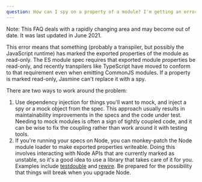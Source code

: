 ```yaml
---
question: How can I spy on a property of a module? I'm getting an error like "Property aProperty does not have access type get".
---
```


<div class="warning">Note: This FAQ deals with a rapidly changing area and
may become out of date. It was last updated in June 2021.</div>

This error means that something (probably a transpiler, but possibly the
JavaScript runtime) has marked the exported properties of the module as
read-only. The ES module spec requires that exported module properties be
read-only, and recently transpilers like TypeScript have moved to conform to
that requirement even when emitting CommonJS modules. If a property is marked
read-only, Jasmine can't replace it with a spy.

There are two ways to work around the problem:

1. Use dependency injection for things you'll want to mock, and inject a spy
or a mock object from the spec. This approach usually results in maintainability
improvements in the specs and the code under test. Needing to mock modules is
often a sign of tightly coupled code, and it can be wise to fix the coupling
rather than work around it with testing tools.
2. If you're running your specs on Node, you can monkey-patch the Node module
loader to make exported properties writeable. Doing this involves interacting
with Node APIs that are currently marked as unstable, so it's a good idea to
use a library that takes care of it for you. Examples include
[testdouble](https://github.com/testdouble/testdouble.js/blob/main/docs/7-replacing-dependencies.md)
and [rewire](https://www.npmjs.com/package/rewire). Be prepared for the 
possibility that things will break when you upgrade Node.
